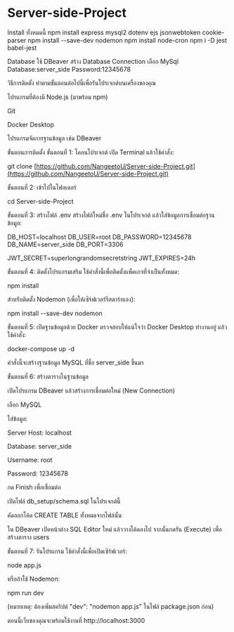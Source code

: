 # Server-side-Project
Install ทั้งหมดนี้
npm install express mysql2 dotenv ejs jsonwebtoken cookie-parser
npm install --save-dev nodemon
npm install node-cron
npm i -D jest babel-jest


Database ใช้ DBeaver
สร้าง Database Connection
เลือก MySql
Database:server_side
Password:12345678


วิธีการติดตั้ง
ทำตามขั้นตอนต่อไปนี้เพื่อรันโปรเจกต์บนเครื่องของคุณ

โปรแกรมที่ต้องมี
Node.js (มาพร้อม npm)

Git

Docker Desktop

โปรแกรมจัดการฐานข้อมูล เช่น DBeaver

ขั้นตอนการติดตั้ง
ขั้นตอนที่ 1: โคลนโปรเจกต์
เปิด Terminal แล้วใช้คำสั่ง:

git clone [https://github.com/NangeetoU/Server-side-Project.git](https://github.com/NangeetoU/Server-side-Project.git)

ขั้นตอนที่ 2: เข้าไปในโฟลเดอร์

cd Server-side-Project

ขั้นตอนที่ 3: สร้างไฟล์ .env
สร้างไฟล์ใหม่ชื่อ .env ในโปรเจกต์ แล้วใส่ข้อมูลการเชื่อมต่อฐานข้อมูล:

DB_HOST=localhost
DB_USER=root
DB_PASSWORD=12345678
DB_NAME=server_side
DB_PORT=3306

JWT_SECRET=superlongrandomsecretstring
JWT_EXPIRES=24h

ขั้นตอนที่ 4: ติดตั้งโปรแกรมเสริม
ใช้คำสั่งนี้เพื่อติดตั้งแพ็คเกจที่จำเป็นทั้งหมด:

npm install

สำหรับติดตั้ง Nodemon (เพื่อให้เซิร์ฟเวอร์รีสตาร์ทเอง):

npm install --save-dev nodemon

ขั้นตอนที่ 5: เปิดฐานข้อมูลด้วย Docker
ตรวจสอบให้แน่ใจว่า Docker Desktop ทำงานอยู่ แล้วใช้คำสั่ง:

docker-compose up -d

คำสั่งนี้จะสร้างฐานข้อมูล MySQL ที่ชื่อ server_side ขึ้นมา

ขั้นตอนที่ 6: สร้างตารางในฐานข้อมูล

เปิดโปรแกรม DBeaver แล้วสร้างการเชื่อมต่อใหม่ (New Connection)

เลือก MySQL

ใส่ข้อมูล:

Server Host: localhost

Database: server_side

Username: root

Password: 12345678

กด Finish เพื่อเชื่อมต่อ

เปิดไฟล์ db_setup/schema.sql ในโปรเจกต์นี้

คัดลอกโค้ด CREATE TABLE ทั้งหมดจากไฟล์นั้น

ใน DBeaver เปิดหน้าต่าง SQL Editor ใหม่ แล้ววางโค้ดลงไป จากนั้นกดรัน (Execute) เพื่อสร้างตาราง users

ขั้นตอนที่ 7: รันโปรแกรม
ใช้คำสั่งนี้เพื่อเปิดเซิร์ฟเวอร์:

node app.js

หรือถ้าใช้ Nodemon:

npm run dev

(หมายเหตุ: ต้องเพิ่มสคริปต์ "dev": "nodemon app.js" ในไฟล์ package.json ก่อน)

ตอนนี้เว็บของคุณจะพร้อมใช้งานที่ http://localhost:3000
